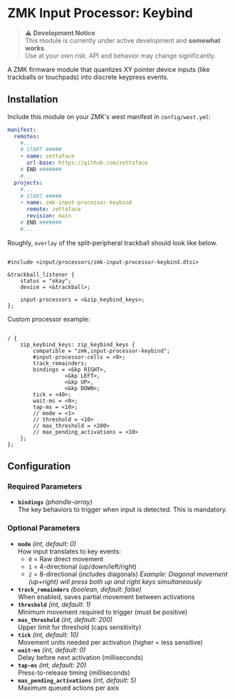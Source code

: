 # ZMK Input Processor: Keybind

> ⚠️ **Development Notice**  
> This module is currently under active development and **somewhat works**.  
> Use at your own risk. API and behavior may change significantly.

A ZMK firmware module that quantizes XY pointer device inputs (like trackballs or touchpads) into discrete keypress events.

## Installation

Include this module on your ZMK's west manifest in `config/west.yml`:

```yaml
manifest:
  remotes:
    #...
    # START #####
    - name: zettaface
      url-base: https://github.com/zettaface
    # END #######
    #...
  projects:
    #...
    # START #####
    - name: zmk-input-processor-keybind
      remote: zettaface
      revision: main
    # END #######
    #...
```

Roughly, `overlay` of the split-peripheral trackball should look like below.

```

#include <input/processors/zmk-input-processor-keybind.dtsi>

&trackball_listener {
    status = "okay";
    device = <&trackball>;

    input-processors = <&zip_keybind_keys>;
};

```

Custom processor example:

```

/ {
    zip_keybind_keys: zip_keybind_keys {
        compatible = "zmk,input-processor-keybind";
        #input-processor-cells = <0>;
        track_remainders;
        bindings = <&kp RIGHT>,
                  <&kp LEFT>,
                  <&kp UP>,
                  <&kp DOWN>;
        tick = <40>;
        wait-ms = <0>;
        tap-ms = <10>;
        // mode = <1>
        // threshold = <10>
        // max_threshold = <200>
        // max_pending_activations = <10>
    };
};

```

## Configuration

### Required Parameters
- **`bindings`** *(phandle-array)*  
  The key behaviors to trigger when input is detected. This is mandatory.

### Optional Parameters

- **`mode`** *(int, default: 0)*  
  How input translates to key events:
  - `0` = Raw direct movement
  - `1` = 4-directional (up/down/left/right) 
  - `2` = 8-directional (includes diagonals) 
    *Example: Diagonal movement (up+right) will press both up and right keys simultaneously*
- **`track_remainders`** *(boolean, default: false)*  
  When enabled, saves partial movement between activations
- **`threshold`** *(int, default: 1)*  
  Minimum movement required to trigger (must be positive)
- **`max_threshold`** *(int, default: 200)*  
  Upper limit for threshold (caps sensitivity)
- **`tick`** *(int, default: 10)*  
  Movement units needed per activation (higher = less sensitive)
- **`wait-ms`** *(int, default: 0)*  
  Delay before next activation (milliseconds)
- **`tap-ms`** *(int, default: 20)*  
  Press-to-release timing (milliseconds)
- **`max_pending_activations`** *(int, default: 5)*  
  Maximum queued actions per axis
